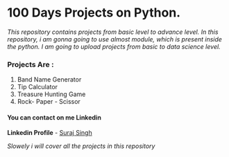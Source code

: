 
# 100 Days Projects on Python.

*This repository contains projects from basic level to advance level. In this repository, i am gonna going to use almost module, which is present inside the python. I am going to upload projects from basic  to data science level.*

### Projects Are :

1. Band Name Generator
2. Tip Calculator
3. Treasure Hunting Game
4. Rock- Paper - Scissor


#### You can contact on me Linkedin
**Linkedin Profile** - [Suraj Singh](https://www.linkedin.com/in/suraj-singh-b869a4246/)

*Slowely i will cover all the projects in this repository*